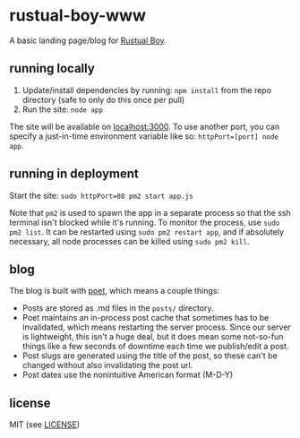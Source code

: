 # rustual-boy-www

A basic landing page/blog for [Rustual Boy](https://github.com/emu-rs/rustual-boy).

## running locally

1. Update/install dependencies by running: `npm install` from the repo directory (safe to only do this once per pull)
2. Run the site: `node app`

The site will be available on [localhost:3000](http://localhost:3000). To use another port, you can specify a just-in-time environment variable like so: `httpPort=[port] node app`.

## running in deployment

Start the site: `sudo httpPort=80 pm2 start app.js`

Note that `pm2` is used to spawn the app in a separate process so that the ssh terminal isn't blocked while it's running. To monitor the process, use `sudo pm2 list`. It can be restarted using `sudo pm2 restart app`, and if absolutely necessary, all node processes can be killed using `sudo pm2 kill`.

## blog

The blog is built with [poet](http://jsantell.github.io/poet/), which means a couple things:
- Posts are stored as .md files in the `posts/` directory.
- Poet maintains an in-process post cache that sometimes has to be invalidated, which means restarting the server process. Since our server is lightweight, this isn't a huge deal, but it does mean some not-so-fun things like a few seconds of downtime each time we publish/edit a post.
- Post slugs are generated using the title of the post, so these can't be changed without also invalidating the post url.
- Post dates use the nonintuitive American format (M-D-Y)

## license

MIT (see [LICENSE](LICENSE))
